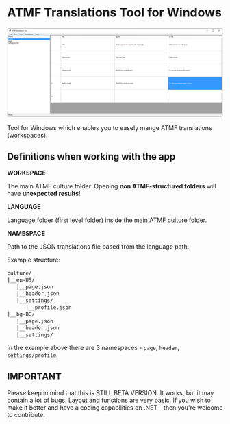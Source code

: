 # ATMF Translations Tool for Windows

![Main screen](https://github.com/skito/ATMF-TranslationsTool-Windows/blob/master/Screenshots/main.png)

Tool for Windows which enables you to easely mange ATMF translations (workspaces). 

## Definitions when working with the app

__WORKSPACE__

The main ATMF culture folder. Opening **non ATMF-structured folders** will have **unexpected results**!

__LANGUAGE__

Language folder (first level folder) inside the main ATMF culture folder.

__NAMESPACE__

Path to the JSON translations file based from the language path.

Example structure:
```
culture/
|__en-US/
   |__page.json
   |__header.json
   |__settings/
      |__profile.json
|__bg-BG/
   |__page.json
   |__header.json
   |__settings/
```

In the example above there are 3 namespaces - ``page``, ``header``, ``settings/profile``.


## IMPORTANT

Please keep in mind that this is STILL BETA VERSION. It works, but it may contain a lot of bugs. Layout and functions are very basic. If you wish to make it better and have a coding capabilities on .NET - then you're welcome to contribute.

